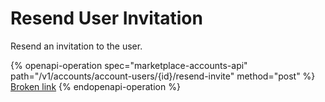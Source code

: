 # Resend User Invitation

Resend an invitation to the user.

{% openapi-operation spec="marketplace-accounts-api" path="/v1/accounts/account-users/{id}/resend-invite" method="post" %}
[Broken link](broken-reference)
{% endopenapi-operation %}
